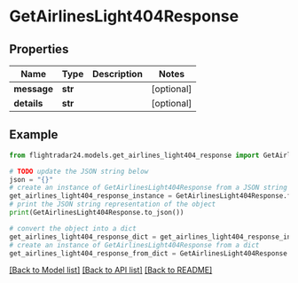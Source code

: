 # GetAirlinesLight404Response


## Properties

Name | Type | Description | Notes
------------ | ------------- | ------------- | -------------
**message** | **str** |  | [optional] 
**details** | **str** |  | [optional] 

## Example

```python
from flightradar24.models.get_airlines_light404_response import GetAirlinesLight404Response

# TODO update the JSON string below
json = "{}"
# create an instance of GetAirlinesLight404Response from a JSON string
get_airlines_light404_response_instance = GetAirlinesLight404Response.from_json(json)
# print the JSON string representation of the object
print(GetAirlinesLight404Response.to_json())

# convert the object into a dict
get_airlines_light404_response_dict = get_airlines_light404_response_instance.to_dict()
# create an instance of GetAirlinesLight404Response from a dict
get_airlines_light404_response_from_dict = GetAirlinesLight404Response.from_dict(get_airlines_light404_response_dict)
```
[[Back to Model list]](../README.md#documentation-for-models) [[Back to API list]](../README.md#documentation-for-api-endpoints) [[Back to README]](../README.md)


